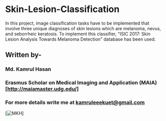 # Skin-Lesion-Classification
In this project, image classification tasks have to be implemented that involve three unique diagnoses of skin lesions which are melanoma, nevus, and seborrheic keratosis. To implement this classifier, "ISIC 2017: Skin Lesion Analysis Towards Melanoma Detection" database has been used.

## Written by-
### Md. Kamrul Hasan 
### Erasmus Scholar on Medical Imaging and Application (MAIA) [http://maiamaster.udg.edu/]
### For more details write me at kamruleeekuet@gmail.com
[![MKH](https://cdn.rawgit.com/sindresorhus/awesome/d7305f38d29fed78fa85652e3a63e154dd8e8829/media/badge.svg)] <br />

